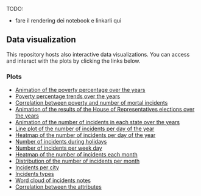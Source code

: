 TODO:
- fare il rendering dei notebook e linkarli qui

## Data visualization
This repository hosts also interactive data visualizations. You can access and interact with the plots by clicking the links below.

### Plots

- [Animation of the poverty percentage over the years](html/animation_poverty.html)
- [Poverty percentage trends over the years](html/lines_poverty.html)
- [Correlation between poverty and number of mortal incidents](html/scatter_poverty.html)
- [Animation of the results of the House of Representatives elections over the years](html/animation_elections.html)
- [Animation of the number of incidents in each state over the years](html/incidents_counts_animation.html)
- [Line plot of the number of incidents per day of the year](html/incidents_per_day_line.html)
- [Heatmap of the number of incidents per day of the year](html/incidents_per_day_heatmap.html)
- [Number of incidents during holidays](html/incidents_per_holiday.html)
- [Number of incidents per week day](html/incidents_per_week_day.html)
- [Heatmap of the number of incidents each month](html/heatmap_incidents_months.html)
- [Distribution of the number of incidents per month](html/incidents_per_month.html)
- [Incidents per city](html/incidents_per_city.html)
- [Incidents types](html/pie_incident_type.html)
- [Word cloud of incidents notes](html/word_cloud_notes.html)
- [Correlation between the attributes](html/correlation_matrix.html)